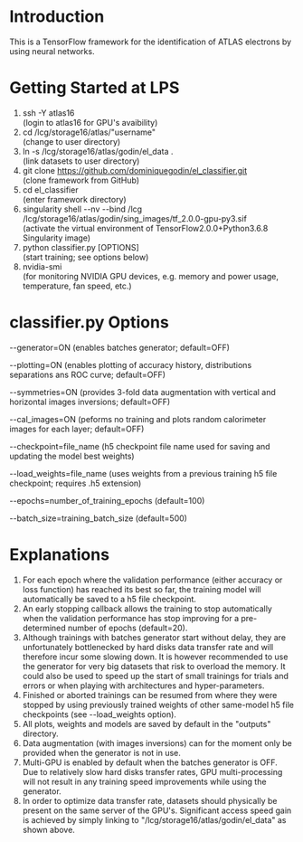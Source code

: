# Introduction
This is a TensorFlow framework for the identification of ATLAS electrons by using neural networks.

# Getting Started at LPS
1) ssh -Y atlas16  
(login to atlas16 for GPU's avaibility)	  
2) cd /lcg/storage16/atlas/"username"  
(change to user directory)											  
3) ln -s /lcg/storage16/atlas/godin/el_data .  
(link datasets to user directory)  
4) git clone https://github.com/dominiquegodin/el_classifier.git  
(clone framework from GitHub)  
5) cd el_classifier  
(enter framework directory)
6) singularity shell --nv --bind /lcg /lcg/storage16/atlas/godin/sing_images/tf_2.0.0-gpu-py3.sif  
(activate the virtual environment of TensorFlow2.0.0+Python3.6.8 Singularity image)
7) python classifier.py [OPTIONS]  
(start training; see options below)
8) nvidia-smi  
(for monitoring NVIDIA GPU devices, e.g. memory and power usage, temperature, fan speed, etc.)

# classifier.py Options
--generator=ON  (enables batches generator; default=OFF)

--plotting=ON  (enables plotting of accuracy history, distributions separations ans ROC curve; default=OFF)

--symmetries=ON (provides 3-fold data augmentation with vertical and horizontal images inversions; default=OFF)

--cal_images=ON  (peforms no training and plots random calorimeter images for each layer; default=OFF)  

--checkpoint=file_name (h5 checkpoint file name used for saving and updating the model best weights)

--load_weights=file_name (uses weights from a previous training h5 file checkpoint; requires .h5 extension)  

--epochs=number_of_training_epochs  (default=100)

--batch_size=training_batch_size  (default=500)


# Explanations
1) For each epoch where the validation performance (either accuracy or loss function) has reached its best so far, the training model will automatically be saved to a h5 file checkpoint. 
2) An early stopping callback allows the training to stop automatically when the validation performance has stop improving for a pre-determined number of epochs (default=20).  
3) Although trainings with batches generator start without delay, they are unfortunately bottlenecked by hard disks data transfer rate and will therefore incur some slowing down. It is however recommended to use the generator for very big datasets that risk to overload the memory. It could also be used to speed up the start of small trainings for trials and errors or when playing with architectures and hyper-parameters.
4) Finished or aborted trainings can be resumed from where they were stopped by using previously trained weights of other same-model
h5 file checkpoints (see --load_weights option).
5) All plots, weights and models are saved by default in the "outputs" directory.
5) Data augmentation (with images inversions) can for the moment only be provided when the generator is not in use. 
7) Multi-GPU is enabled by default when the batches generator is OFF. Due to relatively slow hard disks transfer rates, GPU multi-processing will not result in any training speed improvements while using the generator.
8) In order to optimize data transfer rate, datasets should physically be present on the same server of the GPU's. Significant access speed gain is achieved by simply linking to "/lcg/storage16/atlas/godin/el_data" as shown above. 
